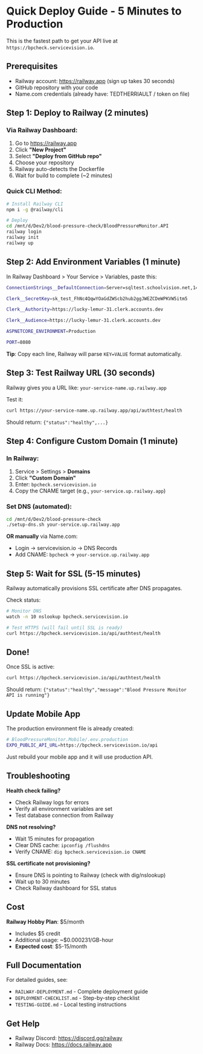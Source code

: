 # Quick Deploy Guide - 5 Minutes to Production

This is the fastest path to get your API live at `https://bpcheck.servicevision.io`.

## Prerequisites

- Railway account: https://railway.app (sign up takes 30 seconds)
- GitHub repository with your code
- Name.com credentials (already have: TEDTHERRIAULT / token on file)

## Step 1: Deploy to Railway (2 minutes)

### Via Railway Dashboard:

1. Go to https://railway.app
2. Click **"New Project"**
3. Select **"Deploy from GitHub repo"**
4. Choose your repository
5. Railway auto-detects the Dockerfile
6. Wait for build to complete (~2 minutes)

### Quick CLI Method:

```bash
# Install Railway CLI
npm i -g @railway/cli

# Deploy
cd /mnt/d/Dev2/blood-pressure-check/BloodPressureMonitor.API
railway login
railway init
railway up
```

## Step 2: Add Environment Variables (1 minute)

In Railway Dashboard > Your Service > Variables, paste this:

```bash
ConnectionStrings__DefaultConnection=Server=sqltest.schoolvision.net,14333;Database=BPCheckDB;User Id=sv;Password=Gv51076!;TrustServerCertificate=True;Encrypt=Optional;MultipleActiveResultSets=true;Connection Timeout=30;

Clerk__SecretKey=sk_test_FhNc4QqwYOaGdZWScb2hub2ggJWEZCDeWPKVW5itm5

Clerk__Authority=https://lucky-lemur-31.clerk.accounts.dev

Clerk__Audience=https://lucky-lemur-31.clerk.accounts.dev

ASPNETCORE_ENVIRONMENT=Production

PORT=8080
```

**Tip**: Copy each line, Railway will parse `KEY=VALUE` format automatically.

## Step 3: Test Railway URL (30 seconds)

Railway gives you a URL like: `your-service-name.up.railway.app`

Test it:
```bash
curl https://your-service-name.up.railway.app/api/authtest/health
```

Should return: `{"status":"healthy",...}`

## Step 4: Configure Custom Domain (1 minute)

### In Railway:
1. Service > Settings > **Domains**
2. Click **"Custom Domain"**
3. Enter: `bpcheck.servicevision.io`
4. Copy the CNAME target (e.g., `your-service.up.railway.app`)

### Set DNS (automated):

```bash
cd /mnt/d/Dev2/blood-pressure-check
./setup-dns.sh your-service.up.railway.app
```

**OR manually** via Name.com:
- Login → servicevision.io → DNS Records
- Add CNAME: `bpcheck` → `your-service.up.railway.app`

## Step 5: Wait for SSL (5-15 minutes)

Railway automatically provisions SSL certificate after DNS propagates.

Check status:
```bash
# Monitor DNS
watch -n 10 nslookup bpcheck.servicevision.io

# Test HTTPS (will fail until SSL is ready)
curl https://bpcheck.servicevision.io/api/authtest/health
```

## Done!

Once SSL is active:
```bash
curl https://bpcheck.servicevision.io/api/authtest/health
```

Should return: `{"status":"healthy","message":"Blood Pressure Monitor API is running"}`

## Update Mobile App

The production environment file is already created:

```bash
# BloodPressureMonitor.Mobile/.env.production
EXPO_PUBLIC_API_URL=https://bpcheck.servicevision.io/api
```

Just rebuild your mobile app and it will use production API.

## Troubleshooting

**Health check failing?**
- Check Railway logs for errors
- Verify all environment variables are set
- Test database connection from Railway

**DNS not resolving?**
- Wait 15 minutes for propagation
- Clear DNS cache: `ipconfig /flushdns`
- Verify CNAME: `dig bpcheck.servicevision.io CNAME`

**SSL certificate not provisioning?**
- Ensure DNS is pointing to Railway (check with dig/nslookup)
- Wait up to 30 minutes
- Check Railway dashboard for SSL status

## Cost

**Railway Hobby Plan**: $5/month
- Includes $5 credit
- Additional usage: ~$0.000231/GB-hour
- **Expected cost**: $5-15/month

## Full Documentation

For detailed guides, see:
- `RAILWAY-DEPLOYMENT.md` - Complete deployment guide
- `DEPLOYMENT-CHECKLIST.md` - Step-by-step checklist
- `TESTING-GUIDE.md` - Local testing instructions

## Get Help

- Railway Discord: https://discord.gg/railway
- Railway Docs: https://docs.railway.app
